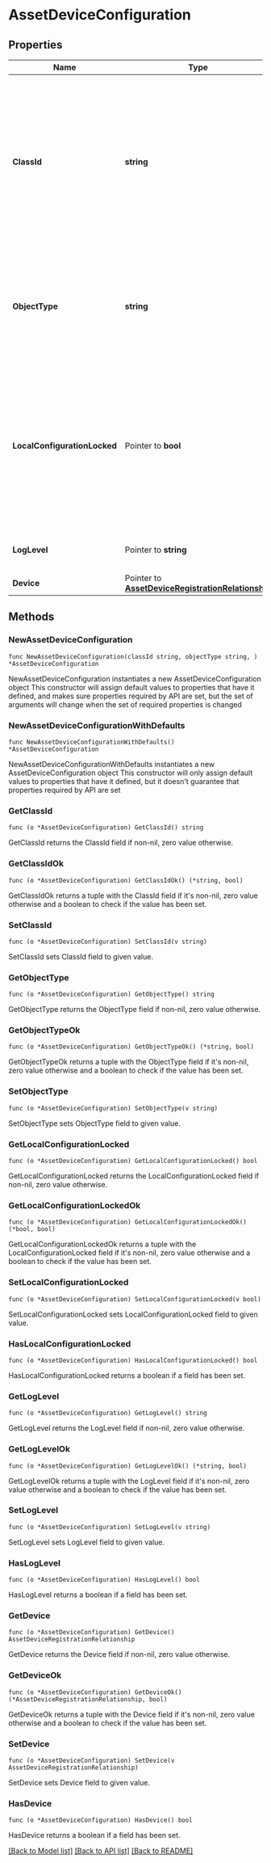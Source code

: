 # AssetDeviceConfiguration

## Properties

Name | Type | Description | Notes
------------ | ------------- | ------------- | -------------
**ClassId** | **string** | The fully-qualified name of the instantiated, concrete type. This property is used as a discriminator to identify the type of the payload when marshaling and unmarshaling data. | [default to "asset.DeviceConfiguration"]
**ObjectType** | **string** | The fully-qualified name of the instantiated, concrete type. The value should be the same as the &#39;ClassId&#39; property. | [default to "asset.DeviceConfiguration"]
**LocalConfigurationLocked** | Pointer to **bool** | Specifies whether configuration through the platforms local management interface has been disabled, with only configuration through the Intersight service enabled. | [optional] 
**LogLevel** | Pointer to **string** | The log level of the device connector service. | [optional] 
**Device** | Pointer to [**AssetDeviceRegistrationRelationship**](asset.DeviceRegistration.Relationship.md) |  | [optional] 

## Methods

### NewAssetDeviceConfiguration

`func NewAssetDeviceConfiguration(classId string, objectType string, ) *AssetDeviceConfiguration`

NewAssetDeviceConfiguration instantiates a new AssetDeviceConfiguration object
This constructor will assign default values to properties that have it defined,
and makes sure properties required by API are set, but the set of arguments
will change when the set of required properties is changed

### NewAssetDeviceConfigurationWithDefaults

`func NewAssetDeviceConfigurationWithDefaults() *AssetDeviceConfiguration`

NewAssetDeviceConfigurationWithDefaults instantiates a new AssetDeviceConfiguration object
This constructor will only assign default values to properties that have it defined,
but it doesn't guarantee that properties required by API are set

### GetClassId

`func (o *AssetDeviceConfiguration) GetClassId() string`

GetClassId returns the ClassId field if non-nil, zero value otherwise.

### GetClassIdOk

`func (o *AssetDeviceConfiguration) GetClassIdOk() (*string, bool)`

GetClassIdOk returns a tuple with the ClassId field if it's non-nil, zero value otherwise
and a boolean to check if the value has been set.

### SetClassId

`func (o *AssetDeviceConfiguration) SetClassId(v string)`

SetClassId sets ClassId field to given value.


### GetObjectType

`func (o *AssetDeviceConfiguration) GetObjectType() string`

GetObjectType returns the ObjectType field if non-nil, zero value otherwise.

### GetObjectTypeOk

`func (o *AssetDeviceConfiguration) GetObjectTypeOk() (*string, bool)`

GetObjectTypeOk returns a tuple with the ObjectType field if it's non-nil, zero value otherwise
and a boolean to check if the value has been set.

### SetObjectType

`func (o *AssetDeviceConfiguration) SetObjectType(v string)`

SetObjectType sets ObjectType field to given value.


### GetLocalConfigurationLocked

`func (o *AssetDeviceConfiguration) GetLocalConfigurationLocked() bool`

GetLocalConfigurationLocked returns the LocalConfigurationLocked field if non-nil, zero value otherwise.

### GetLocalConfigurationLockedOk

`func (o *AssetDeviceConfiguration) GetLocalConfigurationLockedOk() (*bool, bool)`

GetLocalConfigurationLockedOk returns a tuple with the LocalConfigurationLocked field if it's non-nil, zero value otherwise
and a boolean to check if the value has been set.

### SetLocalConfigurationLocked

`func (o *AssetDeviceConfiguration) SetLocalConfigurationLocked(v bool)`

SetLocalConfigurationLocked sets LocalConfigurationLocked field to given value.

### HasLocalConfigurationLocked

`func (o *AssetDeviceConfiguration) HasLocalConfigurationLocked() bool`

HasLocalConfigurationLocked returns a boolean if a field has been set.

### GetLogLevel

`func (o *AssetDeviceConfiguration) GetLogLevel() string`

GetLogLevel returns the LogLevel field if non-nil, zero value otherwise.

### GetLogLevelOk

`func (o *AssetDeviceConfiguration) GetLogLevelOk() (*string, bool)`

GetLogLevelOk returns a tuple with the LogLevel field if it's non-nil, zero value otherwise
and a boolean to check if the value has been set.

### SetLogLevel

`func (o *AssetDeviceConfiguration) SetLogLevel(v string)`

SetLogLevel sets LogLevel field to given value.

### HasLogLevel

`func (o *AssetDeviceConfiguration) HasLogLevel() bool`

HasLogLevel returns a boolean if a field has been set.

### GetDevice

`func (o *AssetDeviceConfiguration) GetDevice() AssetDeviceRegistrationRelationship`

GetDevice returns the Device field if non-nil, zero value otherwise.

### GetDeviceOk

`func (o *AssetDeviceConfiguration) GetDeviceOk() (*AssetDeviceRegistrationRelationship, bool)`

GetDeviceOk returns a tuple with the Device field if it's non-nil, zero value otherwise
and a boolean to check if the value has been set.

### SetDevice

`func (o *AssetDeviceConfiguration) SetDevice(v AssetDeviceRegistrationRelationship)`

SetDevice sets Device field to given value.

### HasDevice

`func (o *AssetDeviceConfiguration) HasDevice() bool`

HasDevice returns a boolean if a field has been set.


[[Back to Model list]](../README.md#documentation-for-models) [[Back to API list]](../README.md#documentation-for-api-endpoints) [[Back to README]](../README.md)



